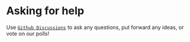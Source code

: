 # Asking for help

Use [`Github Discussions`](https://github.com/TreyWW/django-umami/discussions) to ask any questions, put forward any ideas, or 
vote on our polls!
